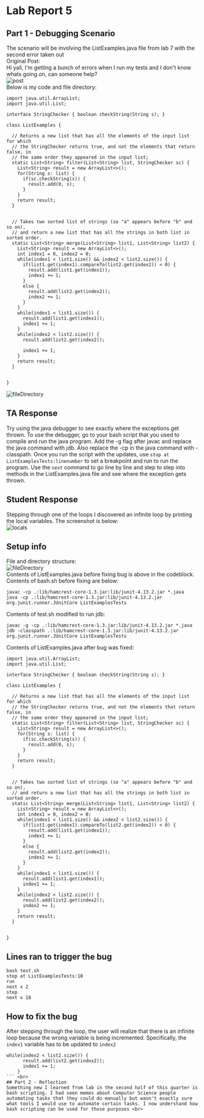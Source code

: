 # Lab Report 5
## Part 1 - Debugging Scenario
The scenario will be involving the ListExamples.java file from lab 7 with the second error taken out <br>
Original Post:<br>
Hi yall, I'm getting a bunch of errors when I run my tests and I don't know whats going on, can someone help?<br>
![post](/images/post.png) <br>
Below is my code and file directory: <br>
```
import java.util.ArrayList;
import java.util.List;

interface StringChecker { boolean checkString(String s); }

class ListExamples {

  // Returns a new list that has all the elements of the input list for which
  // the StringChecker returns true, and not the elements that return false, in
  // the same order they appeared in the input list;
  static List<String> filter(List<String> list, StringChecker sc) {
    List<String> result = new ArrayList<>();
    for(String s: list) {
      if(sc.checkString(s)) {
        result.add(0, s);
      }
    }
    return result;
  }


  // Takes two sorted list of strings (so "a" appears before "b" and so on),
  // and return a new list that has all the strings in both list in sorted order.
  static List<String> merge(List<String> list1, List<String> list2) {
    List<String> result = new ArrayList<>();
    int index1 = 0, index2 = 0;
    while(index1 < list1.size() && index2 < list2.size()) {
      if(list1.get(index1).compareTo(list2.get(index2)) < 0) {
        result.add(list1.get(index1));
        index1 += 1;
      }
      else {
        result.add(list2.get(index2));
        index2 += 1;
      }
    }
    while(index1 < list1.size()) {
      result.add(list1.get(index1));
      index1 += 1;
    }
    while(index2 < list2.size()) {
      result.add(list2.get(index2));
     
      index1 += 1;
    }
    return result;
  }


}
``` 
![fileDirectory](/images/fileDirectory.png) <br>
## TA Response
Try using the java debugger to see exactly where the exceptions get thrown. To use the debugger, go to your bash script that you used to compile and run the java program. Add the -g flag after javac and replace the java command with jdb. Also replace the -cp in the java command with -classpath. Once you run the script with the updates, use ```stop at ListExamplesTests:linenumber``` to set a breakpoint and run to run the program. Use the ```next``` command to go line by line and step to step into methods in the ListExamples.java file and see where the exception gets thrown. <br>
## Student Response
Stepping through one of the loops I discovered an infinite loop by printing the local variables. The screenshot is below: <br>
![locals](/images/locals.png) <br>
## Setup info
File and directory structure: <br>
![fileDirectory](/images/fileDirectory.png) <br>
Contents of ListExamples.java before fixing bug is above in the codeblock. Contents of bash.sh before fixing are below:<br>
```
javac -cp .:lib/hamcrest-core-1.3.jar:lib/junit-4.13.2.jar *.java
java -cp .:lib/hamcrest-core-1.3.jar:lib/junit-4.13.2.jar org.junit.runner.JUnitCore ListExamplesTests
```
Contents of test.sh modified to run jdb: <br>
```
javac -g -cp .:lib/hamcrest-core-1.3.jar:lib/junit-4.13.2.jar *.java
jdb -classpath .:lib/hamcrest-core-1.3.jar:lib/junit-4.13.2.jar org.junit.runner.JUnitCore ListExamplesTests
```
Contents of ListExamples.java after bug was fixed: <br>
```
import java.util.ArrayList;
import java.util.List;

interface StringChecker { boolean checkString(String s); }

class ListExamples {

  // Returns a new list that has all the elements of the input list for which
  // the StringChecker returns true, and not the elements that return false, in
  // the same order they appeared in the input list;
  static List<String> filter(List<String> list, StringChecker sc) {
    List<String> result = new ArrayList<>();
    for(String s: list) {
      if(sc.checkString(s)) {
        result.add(0, s);
      }
    }
    return result;
  }


  // Takes two sorted list of strings (so "a" appears before "b" and so on),
  // and return a new list that has all the strings in both list in sorted order.
  static List<String> merge(List<String> list1, List<String> list2) {
    List<String> result = new ArrayList<>();
    int index1 = 0, index2 = 0;
    while(index1 < list1.size() && index2 < list2.size()) {
      if(list1.get(index1).compareTo(list2.get(index2)) < 0) {
        result.add(list1.get(index1));
        index1 += 1;
      }
      else {
        result.add(list2.get(index2));
        index2 += 1;
      }
    }
    while(index1 < list1.size()) {
      result.add(list1.get(index1));
      index1 += 1;
    }
    while(index2 < list2.size()) {
      result.add(list2.get(index2));
      index2 += 1;
    }
    return result;
  }


}
```
## Lines ran to trigger the bug
```bash test.sh``` <br>
```stop at ListExamplesTests:10``` <br>
```run``` <br>
```next x 2``` <br>
```step``` <br>
```next x 18``` <br>
## How to fix the bug
After stepping through the loop, the user will realize that there is an infinite loop because the wrong variable is being incremented. Specifically, the ```index1``` variable has to be updated to ```index2``` <br>
```
while(index2 < list2.size()) {
      result.add(list2.get(index2));
      index1 += 1;
    }
``` <br>
## Part 2 - Reflection
Something new I learned from lab in the second half of this quarter is bash scripting. I had seen memes about Computer Science people automating tasks that they could do manually but wasn't exactly sure what tools I would use to automate certain tasks. I now understand how bash scripting can be used for those purposes <br>


